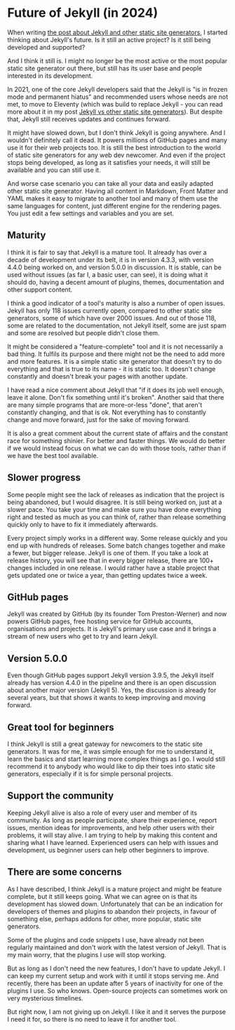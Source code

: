 # Future of Jekyll (in 2024)

When writing [the post about Jekyll and other static site generators][1], I started thinking about Jekyll's future. Is it still an active project? Is it still being developed and supported?

[1]: https://github.com/mareklexuan/jekyll-tips-tricks/blob/main/source/1-posts/jekyll-vs-other-static-site-generators.md

And I think it still is. I might no longer be the most active or the most popular static site generator out there, but still has its user base and people interested in its development.

In 2021, one of the core Jekyll developers said that the Jekyll is "is in frozen mode and permanent hiatus" and recommended users whose needs are not met, to move to Eleventy (which was build to replace Jekyll - you can read more about it in my post [Jekyll vs other static site generators][1]). But despite that, Jekyll still receives updates and continues forward.

[1]: https://github.com/mareklexuan/jekyll-tips-tricks/blob/main/source/1-posts/jekyll-vs-other-static-site-generators.md

It might have slowed down, but I don't think Jekyll is going anywhere. And I wouldn't definitely call it dead. It powers millions of GitHub pages and many use it for their web projects too. It is still the best introduction to the world of static site generators for any web dev newcomer. And even if the project stops being developed, as long as it satisfies your needs, it will still be available and you can still use it.

And worse case scenario you can take all your data and easily adapted other static site generator. Having all content in Markdown, Front Matter and YAML makes it easy to migrate to another tool and many of them use the same languages for content, just different engine for the rendering pages. You just edit a few settings and variables and you are set.

## Maturity

I think it is fair to say that Jekyll is a mature tool. It already has over a decade of development under its belt, it is in version 4.3.3, with version 4.4.0 being worked on, and version 5.0.0 in discussion. It is stable, can be used without issues (as far I, a basic user, can see), it is doing what it should do, having a decent amount of plugins, themes, documentation and other support content.

I think a good indicator of a tool's maturity is also a number of open issues. Jekyll has only 118 issues currently open, compared to other static site generators, some of which have over 2000 issues. And out of those 118, some are related to the documentation, not Jekyll itself, some are just spam and some are resolved but people didn't close them.

It might be considered a "feature-complete" tool and it is not necessarily a bad thing. It fulfils its purpose and there might not be the need to add more and more features. It is a simple static site generator that doesn't try to do everything and that is true to its name - it is static too. It doesn't change constantly and doesn't break your pages with another update.

I have read a nice comment about Jekyll that "if it does its job well enough, leave it alone. Don't fix something until it's broken". Another said that there are many simple programs that are more-or-less "done", that aren't constantly changing, and that is ok. Not everything has to constantly change and move forward, just for the sake of moving forward.

It is also a great comment about the current state of affairs and the constant race for something shinier. For better and faster things. We would do better if we would instead focus on what we can do with those tools, rather than if we have the best tool available.

## Slower progress

Some people might see the lack of releases as indication that the project is being abandoned, but I would disagree. It is still being worked on, just at a slower pace. You take your time and make sure you have done everything right and tested as much as you can think of, rather than release something quickly only to have to fix it immediately afterwards.

Every project simply works in a different way. Some release quickly and you end up with hundreds of releases. Some batch changes together and make a fewer, but bigger release. Jekyll is one of them. If you take a look at release history, you will see that in every bigger release, there are 100+ changes included in one release. I would rather have a stable project that gets updated one or twice a year, than getting updates twice a week.

## GitHub pages

Jekyll was created by GitHub (by its founder Tom Preston-Werner) and now powers GitHub pages, free hosting service for GitHub accounts, organisations and projects. It is Jekyll's primary use case and it brings a stream of new users who get to try and learn Jekyll.

## Version 5.0.0

Even though GitHub pages support Jekyll version 3.9.5, the Jekyll itself already has version 4.4.0 in the pipeline and there is an open discussion about another major version (Jekyll 5). Yes, the discussion is already for several years, but that shows it wants to keep improving and moving forward.

## Great tool for beginners

I think Jekyll is still a great gateway for newcomers to the static site generators. It was for me, it was simple enough for me to understand it, learn the basics and start learning more complex things as I go. I would still recommend it to anybody who would like to dip their toes into static site generators, especially if it is for simple personal projects.

## Support the community

Keeping Jekyll alive is also a role of every user and member of its community. As long as people participate, share their experience, report issues, mention ideas for improvements, and help other users with their problems, it will stay alive. I am trying to help by making this content and sharing what I have learned. Experienced users can help with issues and development, us beginner users can help other beginners to improve.

## There are some concerns

As I have described, I think Jekyll is a mature project and might be feature complete, but it still keeps going. What we can agree on is that its development has slowed down. Unfortunately that can be an indication for developers of themes and plugins to abandon their projects, in favour of something else, perhaps addons for other, more popular, static site generators.

Some of the plugins and code snippets I use, have already not been regularly maintained and don't work with the latest version of Jekyll. That is my main worry, that the plugins I use will stop working.

But as long as I don't need the new features, I don't have to update Jekyll. I can keep my current setup and work with it until it stops serving me. And recently, there has been an update after 5 years of inactivity for one of the plugins I use. So who knows. Open-source projects can sometimes work on very mysterious timelines.

But right now, I am not giving up on Jekyll. I like it and it serves the purpose I need it for, so there is no need to leave it for another tool.
